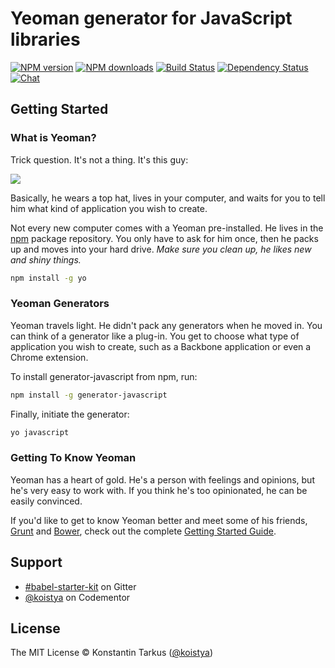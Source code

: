 # Yeoman generator for JavaScript libraries

[![NPM version](http://img.shields.io/npm/v/generator-javascript.svg?style=flat-square)](http://npmjs.org/generator-javascript)
[![NPM downloads](http://img.shields.io/npm/dm/generator-javascript.svg?style=flat-square)](http://npmjs.org/generator-javascript)
[![Build Status](http://img.shields.io/travis/kriasoft/babel-starter-kit/yeoman-generator.svg?style=flat-square)](https://travis-ci.org/kriasoft/babel-starter-kit)
[![Dependency Status](http://img.shields.io/david/kriasoft/babel-starter-kit.svg?branch=yeoman-generator&style=flat-square)](https://david-dm.org/kriasoft/babel-starter-kit)
[![Chat](http://img.shields.io/badge/chat_room-%23babel--starter--kit-blue.svg?style=flat-square)](https://gitter.im/kriasoft/babel-starter-kit)

## Getting Started

### What is Yeoman?

Trick question. It's not a thing. It's this guy:

![](http://i.imgur.com/JHaAlBJ.png)

Basically, he wears a top hat, lives in your computer, and waits for you to tell him what kind of application you wish to create.

Not every new computer comes with a Yeoman pre-installed. He lives in the [npm](https://npmjs.org) package repository. You only have to ask for him once, then he packs up and moves into your hard drive. *Make sure you clean up, he likes new and shiny things.*

```bash
npm install -g yo
```

### Yeoman Generators

Yeoman travels light. He didn't pack any generators when he moved in. You can think of a generator like a plug-in. You get to choose what type of application you wish to create, such as a Backbone application or even a Chrome extension.

To install generator-javascript from npm, run:

```bash
npm install -g generator-javascript
```

Finally, initiate the generator:

```bash
yo javascript
```

### Getting To Know Yeoman

Yeoman has a heart of gold. He's a person with feelings and opinions, but he's very easy to work with. If you think he's too opinionated, he can be easily convinced.

If you'd like to get to know Yeoman better and meet some of his friends, [Grunt](http://gruntjs.com) and [Bower](http://bower.io), check out the complete [Getting Started Guide](https://github.com/yeoman/yeoman/wiki/Getting-Started).

## Support

 * [#babel-starter-kit](https://gitter.im/kriasoft/babel-starter-kit) on Gitter
 * [@koistya](https://www.codementor.io/koistya) on Codementor

## License

The MIT License © Konstantin Tarkus ([@koistya](https://twitter.com/koistya))
